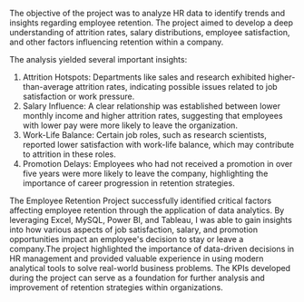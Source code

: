 The objective of the project was to analyze HR data to identify trends and insights regarding employee retention. The project aimed to develop a deep understanding of attrition rates, salary distributions, employee satisfaction, and other factors influencing retention within a company.

The analysis yielded several important insights:

1. Attrition Hotspots: Departments like sales and research exhibited higher-than-average attrition rates, indicating possible issues related to job satisfaction or work pressure.
2. Salary Influence: A clear relationship was established between lower monthly income and higher attrition rates, suggesting that employees with lower pay were more likely to leave the organization.
3. Work-Life Balance: Certain job roles, such as research scientists, reported lower satisfaction with work-life balance, which may contribute to attrition in these roles.
4. Promotion Delays: Employees who had not received a promotion in over five years were more likely to leave the company, highlighting the importance of career progression in retention strategies.


The Employee Retention Project successfully identified critical factors affecting employee retention through the application of data analytics. By leveraging Excel, MySQL, Power BI, and Tableau, I was able to gain insights into how various aspects of job satisfaction, salary, and promotion opportunities impact an employee's decision to stay or leave a company.The project highlighted the importance of data-driven decisions in HR management and provided valuable experience in using modern analytical tools to solve real-world business problems. The KPIs developed during the project can serve as a foundation for further analysis and improvement of retention strategies within organizations.






